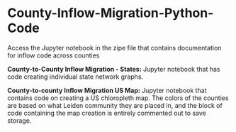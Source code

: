 # County-Inflow-Migration-Python-Code

Access the Jupyter notebook in the zipe file that contains documentation for inflow code across counties

**County-to-County Inflow Migration - States:** Jupyter notebook that has code creating individual state network graphs. 

**County-to-county Inflow Migration US Map:** Jupyter notebook that contains code on creating a US chloropleth map. The colors of the counties are based on what Leiden community they are placed in, and the block of code containing the map creation is entirely commented out to save storage. 

